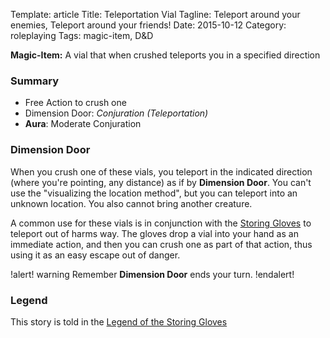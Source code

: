 Template: article
Title: Teleportation Vial
Tagline: Teleport around your enemies, Teleport around your friends!
Date: 2015-10-12
Category: roleplaying
Tags: magic-item, D&D



**Magic-Item:** A vial that when crushed teleports you in a specified direction


### Summary

 * Free Action to crush one
 * Dimension Door: *Conjuration (Teleportation)*
 * **Aura**: Moderate Conjuration

### Dimension Door

When you crush one of these vials, you teleport in the indicated direction (where you're pointing, any distance) as if by **Dimension Door**. You can't use the "visualizing the location method", but you can teleport into an unknown location. You also cannot bring another creature.

A common use for these vials is in conjunction with the [Storing Gloves]({filename}storing-gloves.md) to teleport out of harms way. The gloves drop a vial into your hand as an immediate action, and then you can crush one as part of that action, thus using it as an easy escape out of danger.

!alert! warning
    Remember **Dimension Door** ends your turn.
!endalert!


### Legend

This story is told in the [Legend of the Storing Gloves]({filename}storing-gloves.md)



